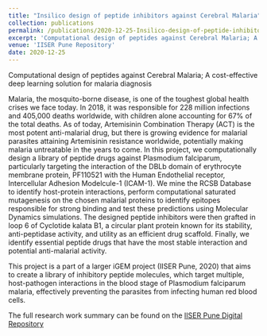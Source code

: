 ```yaml
---
title: "Insilico design of peptide inhibitors against Cerebral Malaria"
collection: publications
permalink: /publications/2020-12-25-Insilico-design-of-peptide-inhibitors-against-Cerebral-Malaria
excerpt: 'Computational design of peptides against Cerebral Malaria; A cost-effective deep learning solution for malaria diagnosis'
venue: 'IISER Pune Repository'
date: 2020-12-25
---
```

Computational design of peptides against Cerebral Malaria; A cost-effective deep learning solution for malaria diagnosis

Malaria, the mosquito-borne disease, is one of the toughest global health crises we face today. In 2018, it was responsible for 228 million infections and 405,000 deaths worldwide, with children alone accounting for 67% of the total deaths. As of today, Artemisinin Combination Therapy (ACT) is the most potent anti-malarial drug, but there is growing evidence for malarial parasites attaining Artemisinin resistance worldwide, potentially making malaria untreatable in the years to come. In this project, we computationally design a library of peptide drugs against Plasmodium falciparum, particularly targeting the interaction of the DBLb domain of erythrocyte membrane protein, PF110521 with the Human Endothelial receptor, Intercellular Adhesion Modelcule-1 (ICAM-1). We mine the RCSB Database to identify host-protein interactions, perform computational saturated mutagenesis on the chosen malarial proteins to identify epitopes responsible for strong binding and test these predictions using Molecular Dynamics simulations. The designed peptide inhibitors were then grafted in loop 6 of Cyclotide kalata B1, a circular plant protein known for its stability, anti-peptidase activity, and utility as an efficient drug scaffold. Finally, we identify essential peptide drugs that have the most stable interaction and potential anti-malarial activity.

This project is a part of a larger iGEM project (IISER Pune, 2020) that aims to create a library of inhibitory peptide molecules, which target multiple, host-pathogen interactions in the blood stage of Plasmodium falciparum malaria, effectively preventing the parasites from infecting human red blood cells.

The full research work summary can be found on the [IISER Pune Digital Repository](http://dr.iiserpune.ac.in:8080/xmlui/handle/123456789/5864)
